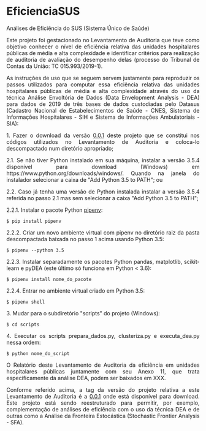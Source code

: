 # EficienciaSUS
Análises de Eficiência do SUS (Sistema Único de Saúde)

<p align="justify">Este projeto foi gestacionado no Levantamento de Auditoria
que teve como objetivo conhecer o nível de eficiência relativa das unidades
hospitalares públicas de média e alta complexidade e identificar critérios para
realização de auditoria de avaliação do desempenho delas (processo do Tribunal de Contas da União: TC 015.993/2019-1).</p>

<p align="justify">As instruções de uso que se seguem servem justamente para reproduzir os passos
utilizados para computar essa eficiência relativa das unidades hospitalares públicas
de média e alta complexidade através do uso da técnica Análise Envoltória de Dados
(Data Envelopment Analysis - DEA) para dados de 2019 de três bases de dados
custodiadas pelo Datasus (Cadastro Nacional de Estabelecimentos de Saúde - CNES,
Sistema de Informações Hospitalares - SIH e Sistema de Informações Ambulatoriais - SIA):</p>

<p align="justify">1. Fazer o download
da versão <a href="https://github.com/SecexSaudeTCU/EficienciaSUS/releases/tag/0.0.1">0.0.1</a>
deste projeto que se constitui nos códigos utilizados no Levantamento de Auditoria
e coloca-lo descompactado num diretório apropriado;</p>

<p align="justify">2.1. Se não tiver Python instalado em sua máquina, instalar a
versão 3.5.4 disponível para download (Windows) em https://www.python.org/downloads/windows/.
Quando na janela do instalador selecionar a caixa de "Add Python 3.5 to PATH"; ou</p>

<p align="justify">2.2. Caso já tenha uma versão de Python instalada instalar a
versão 3.5.4 referida no passo 2.1 mas sem selecionar a caixa "Add Python 3.5 to PATH";</p>

<p align="justify">2.2.1. Instalar o pacote Python <a href="https://pypi.org/project/pipenv/">pipenv</a>:</p>

```
$ pip install pipenv
```

<p align="justify">2.2.2. Criar um novo ambiente virtual com pipenv no diretório raiz da
pasta descompactada baixada no passo 1 acima usando Python 3.5:</p>

```
$ pipenv --python 3.5
```

<p align="justify">2.2.3. Instalar separadamente os pacotes Python pandas,
matplotlib, scikit-learn e pyDEA (este último só funciona em Python < 3.6):</p>

```
$ pipenv install nome_do_pacote
```

<p align="justify">2.2.4. Entrar no ambiente virtual criado em Python 3.5:</p>

```
$ pipenv shell
```

<p align="justify">3. Mudar para o subdiretório "scripts" do projeto (Windows):</p>

```
$ cd scripts
```

<p align="justify">4. Executar os scripts prepara_dados.py, clusteriza.py e
executa_dea.py nessa ordem:</p>

```
$ python nome_do_script
```

<p align="justify">O Relatório deste Levantamento de Auditoria da eficiência em
unidades hospitalares públicas juntamente com seu Anexo 11, que trata especificamente
da análise DEA, podem ser baixados em XXX.</p>

<p align="justify">Conforme referido acima, a tag da versão do projeto relativa
a este Levantamento de Auditoria é a <a href="https://github.com/SecexSaudeTCU/EficienciaSUS/releases/tag/0.0.1">0.0.1</a>
onde está disponível para download. Este projeto está sendo reestruturado para
permitir, por exemplo, complementação de análises de eficiência com o uso da técnica
DEA e de outras como a Análise da Fronteira Estocástica (Stochastic Frontier Analysis - SFA).</p>

